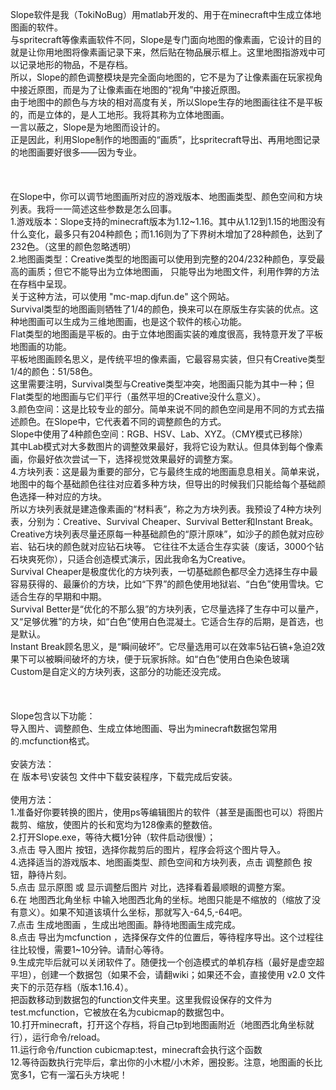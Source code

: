Slope软件是我（TokiNoBug）用matlab开发的、用于在minecraft中生成立体地图画的软件。<br>
与spritecraft等像素画软件不同，Slope是专门面向地图的像素画，它设计的目的就是让你用地图将像素画记录下来，然后贴在物品展示框上。这里地图指游戏中可以记录地形的物品，不是存档。<br>
所以，Slope的颜色调整模块是完全面向地图的，它不是为了让像素画在玩家视角中接近原图，而是为了让像素画在地图的“视角”中接近原图。<br>
由于地图中的颜色与方块的相对高度有关，所以Slope生存的地图画往往不是平板的，而是立体的，是人工地形。我将其称为立体地图画。<br>
一言以蔽之，Slope是为地图而设计的。<br>
正是因此，利用Slope制作的地图画的“画质”，比spritecraft导出、再用地图记录的地图画要好很多——因为专业。<br>
<br>
<br>
<br>
在Slope中，你可以调节地图画所对应的游戏版本、地图画类型、颜色空间和方块列表。我将一一简述这些参数是怎么回事。<br>
1.游戏版本：Slope支持的minecraft版本为1.12\~1.16。其中从1.12到1.15的地图没有什么变化，最多只有204种颜色；而1.16则为了下界树木增加了28种颜色，达到了232色。（这里的颜色忽略透明）<br>
2.地图画类型：Creative类型的地图画可以使用到完整的204/232种颜色，享受最高的画质；但它不能导出为立体地图画，
只能导出为地图文件，利用作弊的方法在存档中呈现。<br>关于这种方法，可以使用 "mc-map.djfun.de" 这个网站。<br>
Survival类型的地图画则牺牲了1/4的颜色，换来可以在原版生存实装的优点。这种地图画可以生成为三维地图画，也是这个软件的核心功能。<br>
Flat类型的地图画是平板的。由于立体地图画实装的难度很高，我特意开发了平板地图画的功能。<br>平板地图画顾名思义，是传统平坦的像素画，它最容易实装，但只有Creative类型1/4的颜色：51/58色。<br>
这里需要注明，Survival类型与Creative类型冲突，地图画只能为其中一种；但Flat类型的地图画与它们平行（虽然平坦的Creative没什么意义）。<br>
3.颜色空间：这是比较专业的部分。简单来说不同的颜色空间是用不同的方式去描述颜色。在Slope中，它代表着不同的调整颜色的方式。<br>
Slope中使用了4种颜色空间：RGB、HSV、Lab、XYZ。（CMY模式已移除）<br>
其中Lab模式对大多数图片的调整效果最好，我将它设为默认。但具体到每个像素画，你最好依次尝试一下，选择视觉效果最好的调整方案。<br>
4.方块列表：这是最为重要的部分，它与最终生成的地图画息息相关。简单来说，地图中的每个基础颜色往往对应着多种方块，但导出的时候我们只能给每个基础颜色选择一种对应的方块。<br>
所以方块列表就是建造像素画的“材料表”，称之为方块列表。我预设了4种方块列表，分别为：Creative、Survival Cheaper、Survival Better和Instant Break。<br>
Creative方块列表尽量还原每一种基础颜色的“原汁原味”，如沙子的颜色就对应砂岩、钻石块的颜色就对应钻石块等。
它往往不太适合生存实装（废话，3000个钻石块爽死你），只适合创造模式演示，因此我命名为Creative。<br>
Survival Cheaper是极度优化的方块列表，一切基础颜色都尽全力选择生存中最容易获得的、最廉价的方块，比如“下界”的颜色使用地狱岩、“白色”使用雪块。它适合生存的早期和中期。<br>
Survival Better是“优化的不那么狠”的方块列表，它尽量选择了生存中可以量产，又“足够优雅”的方块，如“白色”使用白色混凝土。它适合生存的后期，是首选，也是默认。<br>
Instant Break顾名思义，是“瞬间破坏”。它尽量选用可以在效率5钻石镐+急迫2效果下可以被瞬间破坏的方块，便于玩家拆除。如“白色”使用白色染色玻璃<br>
Custom是自定义的方块列表，这部分的功能还没完成。<br>
<br>
<br>
<br>
Slope包含以下功能：<br>
导入图片、调整颜色、生成立体地图画、导出为minecraft数据包常用的.mcfunction格式。<br>
<br>
安装方法：<br>
在 版本号\安装包 文件中下载安装程序，下载完成后安装。<br>
<br>
使用方法：<br>
1.准备好你要转换的图片，使用ps等编辑图片的软件（甚至是画图也可以）将图片裁剪、缩放，使图片的长和宽均为128像素的整数倍。<br>
2.打开Slope.exe，等待大概1分钟（软件启动很慢）；<br>
3.点击 导入图片 按钮，选择你裁剪后的图片，程序会将这个图片导入。<br>
4.选择适当的游戏版本、地图画类型、颜色空间和方块列表，点击 调整颜色 按钮，静待片刻。<br>
5.点击 显示原图 或 显示调整后图片 对比，选择看着最顺眼的调整方案。<br>
6.在 地图西北角坐标 中输入地图西北角的坐标。地图只能是不缩放的（缩放了没有意义）。如果不知道该填什么坐标，那就写入-64,5,-64吧。<br>
7.点击 生成地图画 ，生成出地图画。静待地图画生成完成。<br>
8.点击 导出为mcfunction ，选择保存文件的位置后，等待程序导出。这个过程往往比较慢，需要1\~10分钟。请耐心等待。<br>
9.生成完毕后就可以关闭软件了。随便找一个创造模式的单机存档（最好是虚空超平坦），创建一个数据包（如果不会，请翻wiki；如果还不会，直接使用 v2.0 文件夹下的示范存档（版本1.16.4）。<br>
把函数移动到数据包的function文件夹里。这里我假设保存的文件为test.mcfunction，它被放在名为cubicmap的数据包中。<br>
10.打开minecraft，打开这个存档，将自己tp到地图画附近（地图西北角坐标就行），运行命令/reload。<br>
11.运行命令/function cubicmap:test，minecraft会执行这个函数<br>
12.等待函数执行完毕后，拿出你的小木棍/小木斧，圈投影。注意，地图画的长比宽多1，它有一溜石头方块呢！<br>
